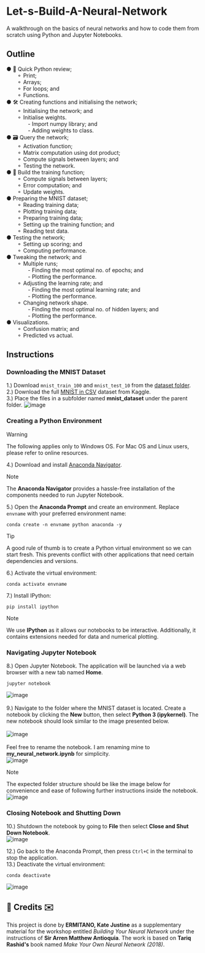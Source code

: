 # Let-s-Build-A-Neural-Network
A walkthrough on the basics of neural networks and how to code them from scratch using Python and Jupyter Notebooks.

## Outline
● 🐍 Quick Python review; </br>
&emsp;&emsp;⚬ Print;</br>
&emsp;&emsp;⚬ Arrays; </br>
&emsp;&emsp;⚬ For loops; and</br>
&emsp;&emsp;⚬ Functions.</br>
● 🛠 Creating functions and initialising the network;</br>
&emsp;&emsp;⚬ Initialising the network; and</br>
&emsp;&emsp;⚬ Initialise weights.</br>
&emsp;&emsp;&emsp;&emsp;- Import numpy library; and</br>
&emsp;&emsp;&emsp;&emsp;- Adding weights to class.</br>
● 🗃 Query the network; </br>
&emsp;&emsp;⚬ Activation function;</br>
&emsp;&emsp;⚬ Matrix computation using dot product;</br>
&emsp;&emsp;⚬ Compute signals between layers; and</br>
&emsp;&emsp;⚬ Testing the network.</br>
● 🛴 Build the training function;</br>
&emsp;&emsp;⚬ Compute signals between layers;</br>
&emsp;&emsp;⚬ Error computation; and</br>
&emsp;&emsp;⚬ Update weights.</br>
● Preparing the MNIST dataset; </br>
&emsp;&emsp;⚬ Reading training data;</br>
&emsp;&emsp;⚬ Plotting training data;</br>
&emsp;&emsp;⚬ Preparing training data;</br>
&emsp;&emsp;⚬ Setting up the training function; and</br>
&emsp;&emsp;⚬ Reading test data.</br>
● Testing the network;</br>
&emsp;&emsp;⚬ Setting up scoring; and</br>
&emsp;&emsp;⚬ Computing performance.</br>
● Tweaking the network; and</br>
&emsp;&emsp;⚬ Multiple runs;</br>
&emsp;&emsp;&emsp;&emsp;- Finding the most optimal no. of epochs; and</br>
&emsp;&emsp;&emsp;&emsp;- Plotting the performance.</br>
&emsp;&emsp;⚬ Adjusting the learning rate; and</br>
&emsp;&emsp;&emsp;&emsp;- Finding the most optimal learning rate; and</br>
&emsp;&emsp;&emsp;&emsp;- Plotting the performance.</br>
&emsp;&emsp;⚬ Changing network shape.</br>
&emsp;&emsp;&emsp;&emsp;- Finding the most optimal no. of hidden layers; and</br>
&emsp;&emsp;&emsp;&emsp;- Plotting the performance.</br>
● Visualizations.</br>
&emsp;&emsp;⚬ Confusion matrix; and</br>
&emsp;&emsp;⚬ Predicted vs actual.</br>

## Instructions
### Downloading the MNIST Dataset
1.) Download `mnist_train_100` and `mnist_test_10` from the <a href="https://github.com/mitano-17/Let-s-Build-A-Neural-Network/tree/main/mnist_dataset">dataset folder</a>. </br>
2.) Download the full <a href="https://www.kaggle.com/datasets/oddrationale/mnist-in-csv?resource=download">MNIST in CSV</a> dataset from Kaggle. </br>
3.) Place the files in a subfolder named **mnist_dataset** under the parent folder.
![image](https://github.com/user-attachments/assets/c60dbad7-d655-4721-92f4-ccb7a191b22e)

### Creating a Python Environment
> [!WARNING]
> The following applies only to Windows OS. For Mac OS and Linux users, please refer to online resources.

4.) Download and install <a href="https://www.anaconda.com/download/">Anaconda Navigator</a>. </br>
> [!NOTE]
> The **Anaconda Navigator** provides a hassle-free installation of the components needed to run Jupyter Notebook.

5.) Open the **Anaconda Prompt** and create an environment. Replace `envname` with your preferred environment name:</br>
```
conda create -n envname python anaconda -y
```
> [!TIP]
> A good rule of thumb is to create a Python virtual environment so we can start fresh. This prevents conflict with other applications that need certain dependencies and versions.

6.) Activate the virtual environment:
```
conda activate envname
```
7.) Install IPython:
```
pip install ipython
```
> [!NOTE]
> We use **IPython** as it allows our notebooks to be interactive. Additionally, it contains extensions needed for data and numerical plotting.

### Navigating Jupyter Notebook
8.) Open Jupyter Notebook. The application will be launched via a web browser with a new tab named **Home**.
```
jupyter notebook
```
![image](https://github.com/user-attachments/assets/5b631bfb-1727-4ba0-be5c-183af114c1a5)</br>
</br>
9.) Navigate to the folder where the MNIST dataset is located. Create a notebook by clicking the **New** button, then select **Python 3 (ipykernel)**. The new notebook should look similar to the image presented below. </br></br>
![image](https://github.com/user-attachments/assets/d8b3d105-d5b6-4ecb-ad73-395289ed2f02)</br>
</br>Feel free to rename the notebook. I am renaming mine to **my_neural_network.ipynb** for simplicity.</br>
![image](https://github.com/user-attachments/assets/30215dd2-1334-40e7-a8b7-e9647d062500)

> [!NOTE]
> The expected folder structure should be like the image below for convenience and ease of following further instructions inside the notebook.</br>
> ![image](https://github.com/user-attachments/assets/a9db673b-5334-4659-9394-7c864f947165)

### Closing Notebook and Shutting Down
10.) Shutdown the notebook by going to <b>File</b> then select **Close and Shut Down Notebook**.</br>
![image](https://github.com/user-attachments/assets/ceb0d21f-3bd5-4df7-a4db-ac457093a27c)</br>

12.) Go back to the Anaconda Prompt, then press `Ctrl+C` in the terminal to stop the application.</br>
13.) Deactivate the virtual environment:</br>
```
conda deactivate
```
![image](https://github.com/user-attachments/assets/fd5f2ff7-61d6-4389-a4eb-d379448bf32c)


<h2>💌 Credits ✉️</h2>
This project is done by <b>ERMITANO, Kate Justine</b> as a supplementary material for the workshop entitled <i>Building Your Neural Network</i> under the instructions of <b>Sir Arren Matthew Antioquia</b>. The work is based on <b>Tariq Rashid's</b> book named <i>Make Your Own Neural Network (2018)</i>. 
